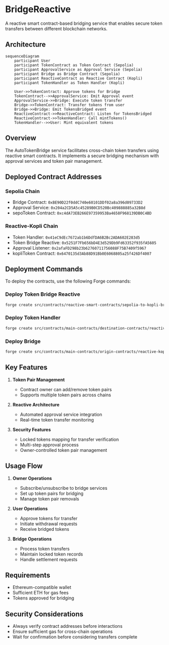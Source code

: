 # BridgeReactive

A reactive smart contract-based bridging service that enables secure token transfers between different blockchain networks.

## Architecture

```mermaid
sequenceDiagram
    participant User
    participant TokenContract as Token Contract (Sepolia)
    participant ApprovalService as Approval Service (Sepolia)
    participant Bridge as Bridge Contract (Sepolia)
    participant ReactiveContract as Reactive Contract (Kopli)
    participant TokenHandler as Token Handler (Kopli)

    User->>TokenContract: Approve tokens for Bridge
    TokenContract-->>ApprovalService: Emit Approval event
    ApprovalService->>Bridge: Execute token transfer
    Bridge->>TokenContract: Transfer tokens from user
    Bridge->>Bridge: Emit TokensBridged event
    ReactiveContract->>ReactiveContract: Listen for TokensBridged
    ReactiveContract->>TokenHandler: Call mintTokens()
    TokenHandler-->>User: Mint equivalent tokens
```

## Overview

The AutoTokenBridge service facilitates cross-chain token transfers using reactive smart contracts. It implements a secure bridging mechanism with approval services and token pair management.

## Deployed Contract Addresses

### Sepolia Chain
- Bridge Contract: `0xBE90D22f0ddC740e60101DDf02a8a396d09733D2`
- Approval Service: `0x204a2CD5A5c45289B0CD520Bc409888885a32B8d`
- sepoToken Contract: `0xc4dA73EB266E97359953Ba4658F968139DB0C4BD`

### Reactive-Kopli Chain
- Token Handler: `0x41eC9dEc7672ab1b6DdfDA6B2Bc2ADA602E283d5`
- Token Bridge Reactive: `0x5251F7Fb656bD4E3d529Db9Fd63352f935fA5605`
- Approval Listener: `0x2afaFD298b23b62760711756088F75B7409f5967`
- kopliToken Contract: `0x6470135d3Ab88D91Bb0E6068805a25f426Df4007`

## Deployment Commands

To deploy the contracts, use the following Forge commands:


### Deploy Token Bridge Reactive
```bash
forge create src/contracts/reactive-smart-contracts/sepolia-to-kopli-bridge.sol:TokenBridgeReactive --rpc-url $REACTIVE_RPC --private-key $REACTIVE_PRIVATE_KEY --legacy --broadcast
```

### Deploy Token Handler
```bash
forge create src/contracts/main-contracts/destination-contracts/reactive-kopli-chain/tokenHandler.sol:TokenHandler --rpc-url $REACTIVE_RPC --private-key $REACTIVE_PRIVATE_KEY --value 0.01ether --legacy --broadcast
```

### Deploy Bridge
```bash
forge create src/contracts/main-contracts/origin-contracts/reactive-kopli chain/bridge.sol:Bridge --rpc-url $SEPOLIA_RPC --private-key $SEPOLIA_PRIVATE_KEY --constructor-args 0x204a2CD5A5c45289B0CD520Bc409888885a32B8d --value 0.1ether --legacy --broadcast
```

## Key Features

1. **Token Pair Management**
   - Contract owner can add/remove token pairs
   - Supports multiple token pairs across chains

2. **Reactive Architecture**
   - Automated approval service integration
   - Real-time token transfer monitoring

3. **Security Features**
   - Locked tokens mapping for transfer verification
   - Multi-step approval process
   - Owner-controlled token pair management

## Usage Flow

1. **Owner Operations**
   - Subscribe/unsubscribe to bridge services
   - Set up token pairs for bridging
   - Manage token pair removals

2. **User Operations**
   - Approve tokens for transfer
   - Initiate withdrawal requests
   - Receive bridged tokens

3. **Bridge Operations**
   - Process token transfers
   - Maintain locked token records
   - Handle settlement requests

## Requirements

- Ethereum-compatible wallet
- Sufficient ETH for gas fees
- Tokens approved for bridging

## Security Considerations

- Always verify contract addresses before interactions
- Ensure sufficient gas for cross-chain operations
- Wait for confirmation before considering transfers complete
